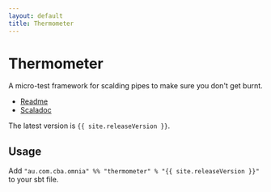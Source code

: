 ```yaml
---
layout: default
title: Thermometer
---
```


Thermometer
===========

A micro-test framework for scalding pipes to make sure you don't get burnt.


* [Readme](https://github.com/CommBank/thermometer/)
* [Scaladoc](/thermometer/latest/api/index.html)

The latest version is `{{ site.releaseVersion }}`.

Usage
-----

Add `"au.com.cba.omnia" %% "thermometer" % "{{ site.releaseVersion }}"` to your sbt file.
